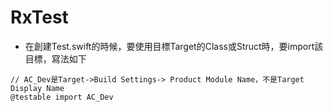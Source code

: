 # RxTest

* 在創建Test.swift的時候，要使用目標Target的Class或Struct時，要import該目標，寫法如下

```text
// AC_Dev是Target->Build Settings-> Product Module Name，不是Target Display Name
@testable import AC_Dev
```

